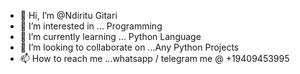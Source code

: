 - 👋 Hi, I’m @Ndiritu Gitari
- 👀 I’m interested in ... Programming
- 🌱 I’m currently learning ... Python Language
- 💞️ I’m looking to collaborate on ...Any Python Projects
- 📫 How to reach me ...whatsapp / telegram me @ +19409453995

<!---
NdirituGitari/NdirituGitari is a ✨ special ✨ repository because its `README.md` (this file) appears on your GitHub profile.
You can click the Preview link to take a look at your changes.
--->
